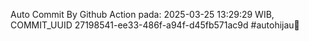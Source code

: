 Auto Commit By Github Action pada: 2025-03-25 13:29:29 WIB, COMMIT_UUID 27198541-ee33-486f-a94f-d45fb571ac9d #autohijau🗿
